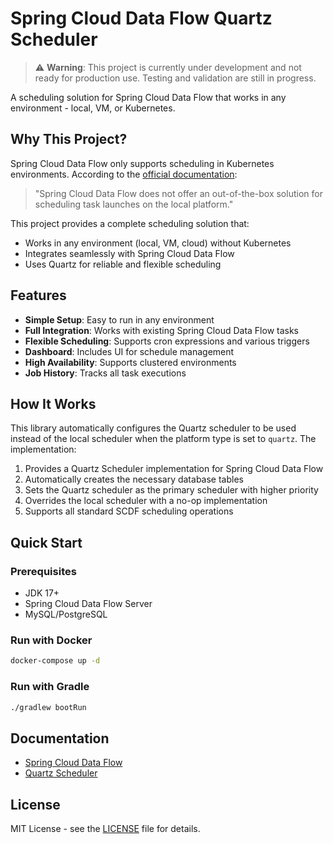 # Spring Cloud Data Flow Quartz Scheduler

> ⚠️ **Warning**: This project is currently under development and not ready for production use. Testing and validation are still in progress.

A scheduling solution for Spring Cloud Data Flow that works in any environment - local, VM, or Kubernetes.

## Why This Project?

Spring Cloud Data Flow only supports scheduling in Kubernetes environments. According to the [official documentation](https://dataflow.spring.io/docs/feature-guides/batch/scheduling/#scheduling-a-batch-job):

> "Spring Cloud Data Flow does not offer an out-of-the-box solution for scheduling task launches on the local platform."

This project provides a complete scheduling solution that:
- Works in any environment (local, VM, cloud) without Kubernetes
- Integrates seamlessly with Spring Cloud Data Flow
- Uses Quartz for reliable and flexible scheduling

## Features

- **Simple Setup**: Easy to run in any environment
- **Full Integration**: Works with existing Spring Cloud Data Flow tasks
- **Flexible Scheduling**: Supports cron expressions and various triggers
- **Dashboard**: Includes UI for schedule management
- **High Availability**: Supports clustered environments
- **Job History**: Tracks all task executions

## How It Works

This library automatically configures the Quartz scheduler to be used instead of the local scheduler when the platform type is set to `quartz`. The implementation:

1. Provides a Quartz Scheduler implementation for Spring Cloud Data Flow
2. Automatically creates the necessary database tables
3. Sets the Quartz scheduler as the primary scheduler with higher priority
4. Overrides the local scheduler with a no-op implementation
5. Supports all standard SCDF scheduling operations

## Quick Start

### Prerequisites

- JDK 17+
- Spring Cloud Data Flow Server
- MySQL/PostgreSQL

### Run with Docker

```bash
docker-compose up -d
```

### Run with Gradle

```bash
./gradlew bootRun
```

## Documentation

- [Spring Cloud Data Flow](https://dataflow.spring.io/docs/feature-guides/batch/scheduling/)
- [Quartz Scheduler](http://www.quartz-scheduler.org/documentation/)

## License

MIT License - see the [LICENSE](LICENSE) file for details. 